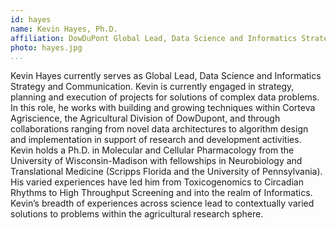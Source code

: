 ```yaml
---
id: hayes
name: Kevin Hayes, Ph.D.
affiliation: DowDuPont Global Lead, Data Science and Informatics Strategy and Communication
photo: hayes.jpg
...
```


Kevin Hayes currently serves as Global Lead, Data Science and Informatics
Strategy and Communication. Kevin is currently engaged in strategy, planning
and execution of projects for solutions of complex data problems. In this role,
he works with building and growing techniques within Corteva Agriscience, the
Agricultural Division of DowDupont, and through collaborations ranging from
novel data architectures to algorithm design and implementation in support of
research and development activities. Kevin holds a Ph\.D\. in Molecular and
Cellular Pharmacology from the University of Wisconsin-Madison with fellowships
in Neurobiology and Translational Medicine (Scripps Florida and the University
of Pennsylvania). His varied experiences have led him from Toxicogenomics to
Circadian Rhythms to High Throughput Screening and into the realm of
Informatics. Kevin’s breadth of experiences across science lead to
contextually varied solutions to problems within the agricultural research
sphere.
